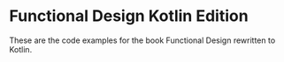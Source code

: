 # Functional Design Kotlin Edition

These are the code examples for the book Functional Design rewritten to Kotlin.  

